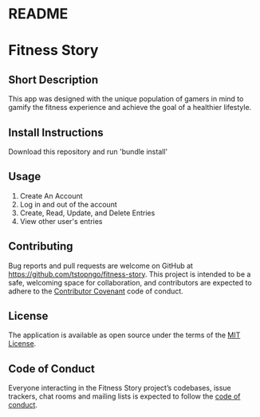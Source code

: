 # README
# Fitness Story

## Short Description

This app was designed with the unique population of gamers in mind to gamify the fitness experience and achieve the goal of a healthier lifestyle.

## Install Instructions

Download this repository and run 'bundle install'

## Usage

1. Create An Account
2. Log in and out of the account
3. Create, Read, Update, and Delete Entries
4. View other user's entries

## Contributing

Bug reports and pull requests are welcome on GitHub at https://github.com/tstopngo/fitness-story. This project is intended to be a safe, welcoming space for collaboration, and contributors are expected to adhere to the [Contributor Covenant](http://contributor-covenant.org) code of conduct.

## License

The application is available as open source under the terms of the [MIT License](https://opensource.org/licenses/MIT).

## Code of Conduct

Everyone interacting in the Fitness Story project’s codebases, issue trackers, chat rooms and mailing lists is expected to follow the [code of conduct](https://github.com/tstopngo/fitness-story/blob/master/CODE_OF_CONDUCT.md).
